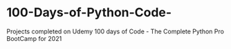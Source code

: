 # 100-Days-of-Python-Code-
Projects completed on Udemy 100 days of Code - The Complete Python Pro BootCamp for 2021
